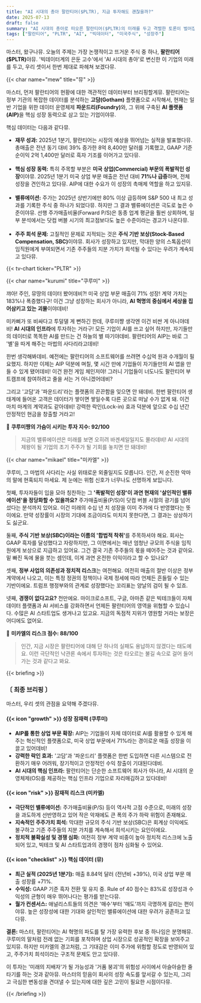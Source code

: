 ```yaml
---
title: "AI 시대의 총아 팔란티어($PLTR), 지금 투자해도 괜찮을까?"
date: 2025-07-13
draft: false
summary: "AI 시대의 총아로 떠오른 팔란티어($PLTR)의 미래를 두고 격렬한 토론이 벌어집니다. 폭발적인 상업 부문 성장을 내세운 쿠루미와 살인적인 밸류에이션 및 주주가치 희석을 경고하는 미카엘의 주장을 통해 $PLTR 투자의 명과 암을 분석합니다."
tags: ["팔란티어", "PLTR", "AI", "빅데이터", "미국주식", "성장주"]
---
```


<p>마스터, 왔구나뮤. 오늘의 주제는 가장 논쟁적이고 뜨거운 주식 중 하나, <strong>팔란티어($PLTR)</strong>야뮤. '빅데이터계의 은둔 고수'에서 'AI 시대의 총아'로 변신한 이 기업의 미래를 두고, 우리 셋이서 한번 제대로 파헤쳐 보겠다뮤.</p>

{{< char name="mew" title="뮤" >}}
<p>마스터, 먼저 팔란티어의 현황에 대한 객관적인 데이터부터 브리핑할게뮤. 팔란티어는 정부 기관의 복잡한 데이터를 분석하는 <strong>고담(Gotham)</strong> 플랫폼으로 시작해서, 현재는 일반 기업을 위한 데이터 운영체제 <strong>파운드리(Foundry)</strong>와, 그 위에 구축된 <strong>AI 플랫폼(AIP)</strong>을 핵심 성장 동력으로 삼고 있는 기업이야뮤.</p>
<p>핵심 데이터는 다음과 같다뮤.</p>
<ul>
    <li><strong>재무 성과:</strong> 2025년 1분기, 팔란티어는 시장의 예상을 뛰어넘는 실적을 발표했다뮤. 총매출은 전년 동기 대비 39% 증가한 8억 8,400만 달러를 기록했고, GAAP 기준 순이익 2억 1,400만 달러로 흑자 기조를 이어가고 있다뮤.</li><br>
    <li><strong>핵심 성장 동력:</strong> 특히 주목할 부분은 <strong>미국 상업(Commercial) 부문의 폭발적인 성장</strong>이야뮤. 2025년 1분기 미국 상업 부문 매출은 전년 대비 <strong>71%나 급증</strong>하며, 전체 성장을 견인하고 있다뮤. AIP에 대한 수요가 이 성장의 촉매제 역할을 하고 있지뮤.</li><br>
    <li><strong>밸류에이션:</strong> 주가는 2025년 상반기에만 80% 이상 급등하며 S&P 500 내 최고 성과를 기록한 주식 중 하나가 되었다뮤. 하지만 그 결과 밸류에이션은 극도로 높은 수준이야뮤. 선행 주가매출비율(Forward P/S)은 동종 업계 평균을 훨씬 상회하며, 일부 분석에서는 닷컴 버블 시기의 최고점보다도 높은 수준이라는 경고가 나온다뮤.</li><br>
    <li><strong>주주 희석 문제:</strong> 고질적인 문제로 지적되는 것은 <strong>주식 기반 보상(Stock-Based Compensation, SBC)</strong>이야뮤. 회사가 성장하고 있지만, 막대한 양의 스톡옵션이 임직원에게 부여되면서 기존 주주들의 지분 가치가 희석될 수 있다는 우려가 계속되고 있다뮤.</li>
</ul>
{{< tv-chart ticker="PLTR" >}}

{{< char name="kurumi" title="쿠루미" >}}
<p>꺄아! 주인, 뮤땅의 데이터 봤어데비?! 미국 상업 부문 매출이 71% 성장! 계약 가치는 183%나 폭증했다구! 이건 그냥 성장하는 회사가 아니라, <strong>AI 혁명의 중심에서 세상을 집어삼키고 있는 괴물</strong>이야데비!</p>
<p>미카삐가 또 비싸다고 투덜댈 게 뻔하긴 한데, 쿠루미쨩 생각엔 이건 비싼 게 아니야데비! <strong>AI 시대의 인프라</strong>에 투자하는 거라구! 모든 기업이 AI를 쓰고 싶어 하지만, 자기들만의 데이터로 똑똑한 AI를 만드는 건 하늘의 별 따기야데비. 팔란티어의 AIP는 바로 그 '별'을 따게 해주는 마법의 사다리라고데비!</p>
<p>한번 생각해봐데비. 예전에는 팔란티어의 소프트웨어를 쓰려면 수십억 원과 수개월이 필요했지. 하지만 이제는 AIP 덕분에 며칠, 몇 시간 만에 기업들이 자기들만의 AI 앱을 만들 수 있게 됐어데비! 이건 완전 게임 체인저야! 그러니 기업들이 너도나도 팔란티어 부트캠프에 참여하려고 줄을 서는 거 아니겠어데비?</p>
<p>그리고 '고담'과 '파운드리'라는 플랫폼의 끈끈함을 잊으면 안 돼데비. 한번 팔란티어 생태계에 들어온 고객은 데이터가 쌓이면 쌓일수록 다른 곳으로 떠날 수가 없게 돼. 이건 마치 마계의 계약과도 같아데비! 강력한 락인(Lock-in) 효과 덕분에 앞으로 수십 년간 안정적인 현금을 창출할 거라고!</p>
<p>💖 <strong>쿠루미쨩의 가슴이 시키는 투자 지수: 92/100</strong><br>
<blockquote>
지금의 밸류에이션은 미래를 보면 오히려 바겐세일일지도 몰라데비! AI 시대의 제왕이 될 기업의 초기 주주가 될 기회를 놓치면 안 돼데비!
</blockquote></p>

{{< char name="mikael" title="미카엘" >}}
<p>쿠루미, 그 마법의 사다리는 사실 위태로운 외줄일지도 모릅니다. 인간, 저 순진한 악마의 말에 현혹되지 마세요. 제 눈에는 위험 신호가 너무나도 선명하게 보입니다.</p>
<p>첫째, 투자자들이 입을 모아 칭찬하는 그 <strong>'폭발적인 성장'이 과연 현재의 '살인적인 밸류에이션'을 정당화할 수 있을까요?</strong> 주가매출비율(P/S)이 닷컴 버블 시절의 광기를 넘어섰다는 분석까지 있어요. 이건 미래의 수십 년 치 성장을 이미 주가에 다 반영했다는 뜻이에요. 만약 성장률이 시장의 기대에 조금이라도 미치지 못한다면, 그 결과는 상상하기도 싫군요.</p>
<p>둘째, <strong>주식 기반 보상(SBC)이라는 이름의 '합법적 착취'</strong>를 주목하셔야 해요. 회사는 GAAP 흑자를 달성했다고 자랑하지만, 그 이면에서는 매년 엄청난 규모의 주식을 임직원에게 보상으로 지급하고 있어요. 그건 결국 기존 주주들의 몫을 떼어주는 것과 같아요. 밑 빠진 독에 물을 붓는 셈인데, 이게 과연 온전한 이익이라고 할 수 있나요?</p>
<p>셋째, <strong>정부 사업의 의존성과 정치적 리스크</strong>는 여전해요. 여전히 매출의 절반 이상은 정부 계약에서 나오고, 이는 특정 정권의 정책이나 국제 정세에 따라 언제든 흔들릴 수 있는 기반이에요. 트럼프 행정부와의 관계로 성장했다는 꼬리표는 양날의 검이 될 수 있죠.</p>
<p>넷째, <strong>경쟁이 없다고요?</strong> 천만에요. 마이크로소프트, 구글, 아마존 같은 빅테크들이 자체 데이터 플랫폼과 AI 서비스를 강화하면서 언제든 팔란티어의 영역을 위협할 수 있습니다. 수많은 AI 스타트업도 생겨나고 있고요. 지금의 독점적 지위가 영원할 거라는 보장은 어디에도 없어요.</p>
<p>🚨 <strong>미카엘의 리스크 점수: 88/100</strong><br>
<blockquote>
인간, 지금 시장은 팔란티어에 대해 단 하나의 실패도 용납하지 않겠다는 태도예요. 이런 극단적인 낙관론 속에서 투자하는 것은 타오르는 불길 속으로 걸어 들어가는 것과 같다고 봐요.
</blockquote></p>

{{< briefing >}}
<h3><strong>〔 최종 브리핑 〕</strong></h3>
<p>마스터, 우리 셋의 관점을 요약해 주겠다뮤.</p>

<h4><span class="svg-icon">{{< icon "growth" >}}</span> 성장 잠재력 (쿠루미)</h4>
<ul>
    <li><strong>AIP를 통한 상업 부문 확장:</strong> AIP는 기업들이 자체 데이터로 AI를 활용할 수 있게 해주는 혁신적인 플랫폼으로, 미국 상업 부문에서 71%라는 경이로운 매출 성장을 이끌고 있어데비!</li>
    <li><strong>강력한 락인 효과:</strong> '고담'과 '파운드리' 플랫폼은 한번 도입하면 다른 시스템으로 전환하기 매우 어려워, 장기적이고 안정적인 수익 창출이 기대된다데비.</li>
    <li><strong>AI 시대의 핵심 인프라:</strong> 팔란티어는 단순한 소프트웨어 회사가 아니라, AI 시대의 운영체제(OS)를 제공하는 핵심 인프라 기업으로 자리매김하고 있다데비!</li>
</ul>

<h4><span class="svg-icon">{{< icon "risk" >}}</span> 잠재적 리스크 (미카엘)</h4>
<ul>
    <li><strong>극단적인 밸류에이션:</strong> 주가매출비율(P/S) 등이 역사적 고점 수준으로, 미래의 성장을 과도하게 선반영하고 있어 작은 악재에도 큰 폭의 주가 하락 위험이 존재해요.</li>
    <li><strong>지속적인 주주가치 희석:</strong> 막대한 규모의 주식 기반 보상(SBC)은 회계상 이익에도 불구하고 기존 주주들의 지분 가치를 계속해서 희석시키는 요인이에요.</li>
    <li><strong>정치적 불확실성 및 경쟁 심화:</strong> 여전히 정부 계약 비중이 높아 정치적 리스크에 노출되어 있고, 빅테크 및 AI 스타트업과의 경쟁이 점차 심화될 수 있어요.</li>
</ul>

<h4><span class="svg-icon">{{< icon "checklist" >}}</span> 핵심 데이터 (뮤)</h4>
<ul>
    <li><strong>최근 실적 (2025년 1분기):</strong> 매출 8.84억 달러 (전년비 +39%), 미국 상업 부문 매출 성장률 +71%.</li>
    <li><strong>수익성:</strong> GAAP 기준 흑자 전환 및 유지 중. Rule of 40 점수는 83%로 성장성과 수익성의 균형이 매우 뛰어나다는 평가를 받는다뮤.</li>
    <li><strong>월가 컨센서스:</strong> 애널리스트들의 의견은 '매수'부터 '매도'까지 극명하게 갈리는 편이야뮤. 높은 성장성에 대한 기대와 살인적인 밸류에이션에 대한 우려가 공존하고 있다뮤.</li>
</ul>

<div class="final-conclusion">
    <p><strong>결론:</strong> 마스터, 팔란티어는 AI 혁명의 파도를 탈 가장 유력한 후보 중 하나임은 분명해뮤. 쿠루미의 말처럼 전례 없는 기회를 포착하며 상업 시장으로 성공적인 확장을 보여주고 있지뮤. 하지만 미카엘의 경고처럼, 그 기대감은 이미 주가에 위험할 정도로 반영되어 있고, 주주가치 희석이라는 구조적 문제도 안고 있다뮤.</p>
    <p>이 투자는 '미래의 지배자'가 될 가능성과 '거품 붕괴'의 위험성 사이에서 아슬아슬한 줄타기를 하는 것과 같아뮤. 마스터의 믿음이 회사의 성장 속도를 앞서갈 수 있는지, 그리고 극심한 변동성을 견뎌낼 수 있는지에 대한 깊은 고민이 필요한 시점이다뮤.</p>
</div>
{{< /briefing >}}